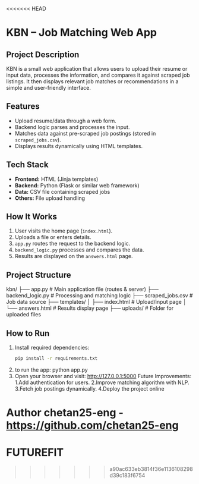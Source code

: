 <<<<<<< HEAD
# KBN – Job Matching Web App

## Project Description
KBN is a small web application that allows users to upload their resume or input data, processes the information, and compares it against scraped job listings. It then displays relevant job matches or recommendations in a simple and user-friendly interface.

## Features
- Upload resume/data through a web form.
- Backend logic parses and processes the input.
- Matches data against pre-scraped job postings (stored in `scraped_jobs.csv`).
- Displays results dynamically using HTML templates.

## Tech Stack
- **Frontend:** HTML (Jinja templates)
- **Backend:** Python (Flask or similar web framework)
- **Data:** CSV file containing scraped jobs
- **Others:** File upload handling

## How It Works
1. User visits the home page (`index.html`).
2. Uploads a file or enters details.
3. `app.py` routes the request to the backend logic.
4. `backend_logic.py` processes and compares the data.
5. Results are displayed on the `answers.html` page.

## Project Structure
kbn/
├── app.py # Main application file (routes & server)
├── backend_logic.py # Processing and matching logic
├── scraped_jobs.csv # Job data source
├── templates/
│ ├── index.html # Upload/input page
│ └── answers.html # Results display page
├── uploads/ # Folder for uploaded files

## How to Run
1. Install required dependencies:
   ```bash
   pip install -r requirements.txt
2. to run the app: 
python app.py
3. Open your browser and visit:
http://127.0.0.1:5000
Future Improvements:
1.Add authentication for users.
2.Improve matching algorithm with NLP.
3.Fetch job postings dynamically.
4.Deploy the project online

Author
chetan25-eng -https://github.com/chetan25-eng
=======
# FUTUREFIT
>>>>>>> a90ac633eb3814f36e1136108298d39c183f6754
